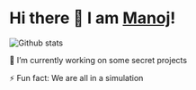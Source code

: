 # Hi there 👋 I am [Manoj](virtualmanu.herokuapp.com)!

![Github stats](https://github-readme-stats.vercel.app/api?username=virtualmanu)

 🔭 I’m currently working on some secret projects

 ⚡ Fun fact: We are all in a simulation
<!--
**virtualmanu/virtualmanu** is a ✨ _special_ ✨ repository because its `README.md` (this file) appears on your GitHub profile.

Here are some ideas to get you started:


- 🌱 I’m currently learning ...
- 👯 I’m looking to collaborate on ...
- 🤔 I’m looking for help with ...
- 💬 Ask me about ...
- 📫 How to reach me: ...
- 😄 Pronouns: ...

-->
